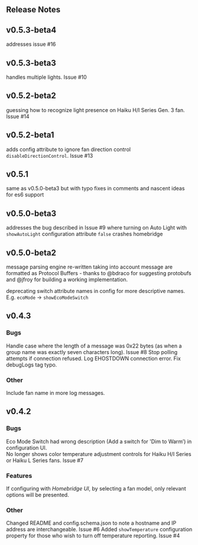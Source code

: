 ## Release Notes

## v0.5.3-beta4
addresses issue #16

## v0.5.3-beta3
handles multiple lights.  Issue #10

## v0.5.2-beta2
guessing how to recognize light presence on Haiku H/I Series Gen. 3 fan.  Issue #14

## v0.5.2-beta1
adds config attribute to ignore fan direction control `disableDirectionControl`.  Issue #13

## v0.5.1
same as v0.5.0-beta3 but with typo fixes in comments and nascent ideas for es6 support

## v0.5.0-beta3
addresses the bug described in Issue #9 where turning on Auto Light with `showAutoLight` configuration attribute `false` crashes homebridge

## v0.5.0-beta2
message parsing engine re-written taking into account message are formatted as Protocol Buffers - thanks to @bdraco for
suggesting protobufs and @jfroy for building a working implementation.

deprecating switch attribute names in config for more descriptive names.  E.g. `ecoMode` -> `showEcoModeSwitch`

## v0.4.3

### Bugs
Handle case where the length of a message was 0x22 bytes (as when a group name was exactly seven characters long).  Issue #8
Stop polling attempts if connection refused.
Log EHOSTDOWN connection error.
Fix debugLogs tag typo.

### Other
Include fan name in more log messages.

## v0.4.2

### Bugs
Eco Mode Switch had wrong description (Add a switch for 'Dim to Warm’) in configuration UI.  
No longer shows color temperature adjustment controls for Haiku H/I Series or Haiku L Series fans.  Issue #7

### Features
If configuring with *Homebridge UI*, by selecting a fan model, only relevant options will be presented.

### Other
Changed README and config.schema.json to note a hostname and IP address are interchangeable.  Issue #6
Added `showTemperature` configuration property for those who wish to turn off temperature reporting.  Issue #4